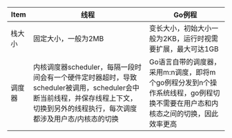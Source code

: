 |Item|线程|Go例程|
|---|---|---|
|栈大小|固定大小，一般为2MB|变长大小，初始大小一般为2KB，运行时视需要扩展，最大可达1GB|
|调度器|内核调度器scheduler，每隔一段时间会有一个硬件定时器超时，导致scheduler被调用，scheduler会中断当前线程，并保存线程上下文，切换到另外的线程执行，每次调度都涉及用户态/内核态的切换|Go语言自带的调度器，采用m:n调度，即将m个go例程分发到n个操作系统线程，go例程切换不需要在用户态和内核态之间的切换，因此效率更高|
